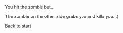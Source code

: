You hit the zombie but...

The zombie on the other side grabs you and kills you. :)

[Back to start](start.md)